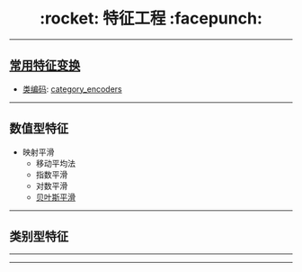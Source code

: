 <h1 align = "center">:rocket: 特征工程 :facepunch:</h1>

---
## [常用特征变换][1]
- [类编码][2]: [category_encoders][3]
---
## 数值型特征
- 映射平滑
  - 移动平均法
  - 指数平滑
  - 对数平滑
  - [贝叶斯平滑][20]
---
## 类别型特征
---

















---
[1]: http://nbviewer.jupyter.org/github/Jie-Yuan/2_DataMining/blob/master/3_FeatureEngineering/sklearn_pandas.ipynb
[2]: http://contrib.scikit-learn.org/categorical-encoding/backward_difference.html
[3]: https://github.com/scikit-learn-contrib/categorical-encoding

[20]: https://github.com/Jie-Yuan/2_DataMining/blob/master/3_FeatureEngineering/SmoothMapping/BayesianSmoothing.py
